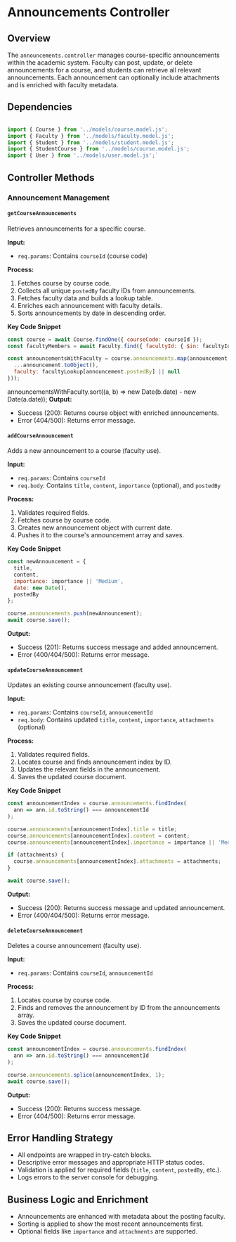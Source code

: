 # Announcements Controller

## Overview

The `announcements.controller` manages course-specific announcements within the academic system. Faculty can post, update, or delete announcements for a course, and students can retrieve all relevant announcements. Each announcement can optionally include attachments and is enriched with faculty metadata.

## Dependencies

```javascript

import { Course } from '../models/course.model.js';
import { Faculty } from '../models/faculty.model.js';
import { Student } from '../models/student.model.js';
import { StudentCourse } from '../models/course.model.js';
import { User } from '../models/user.model.js';`
```
## Controller Methods

### Announcement Management

#### `getCourseAnnouncements`
Retrieves announcements for a specific course.

**Input:**
-   `req.params`: Contains `courseId` (course code)

**Process:**
1.  Fetches course by course code.
2.  Collects all unique `postedBy` faculty IDs from announcements.
3.  Fetches faculty data and builds a lookup table.
4.  Enriches each announcement with faculty details.
5.  Sorts announcements by date in descending order.

**Key Code Snippet**
```javascript
const course = await Course.findOne({ courseCode: courseId });
const facultyMembers = await Faculty.find({ facultyId: { $in: facultyIds } });

const announcementsWithFaculty = course.announcements.map(announcement => ({
  ...announcement.toObject(),
  faculty: facultyLookup[announcement.postedBy] || null
}));
```

announcementsWithFaculty.sort((a, b) => new Date(b.date) - new Date(a.date));
**Output:**
-   Success (200): Returns course object with enriched announcements.
-   Error (404/500): Returns error message.

#### `addCourseAnnouncement`
Adds a new announcement to a course (faculty use).

**Input:**
-   `req.params`: Contains `courseId`
-   `req.body`: Contains `title`, `content`, `importance` (optional), and `postedBy`

**Process:**
1.  Validates required fields.
2.  Fetches course by course code.
3.  Creates new announcement object with current date.
4.  Pushes it to the course's announcement array and saves.

**Key Code Snippet**
```javascript
const newAnnouncement = {
  title,
  content,
  importance: importance || 'Medium',
  date: new Date(),
  postedBy
};

course.announcements.push(newAnnouncement);
await course.save();
```


**Output:**
-   Success (201): Returns success message and added announcement.
-   Error (400/404/500): Returns error message.

#### `updateCourseAnnouncement`
Updates an existing course announcement (faculty use).

**Input:**
-   `req.params`: Contains `courseId`, `announcementId`
-   `req.body`: Contains updated `title`, `content`, `importance`, `attachments` (optional)

**Process:**
1.  Validates required fields.
2.  Locates course and finds announcement index by ID.
3.  Updates the relevant fields in the announcement.
4.  Saves the updated course document.

**Key Code Snippet**
```javascript
const announcementIndex = course.announcements.findIndex(
  ann => ann.id.toString() === announcementId
);

course.announcements[announcementIndex].title = title;
course.announcements[announcementIndex].content = content;
course.announcements[announcementIndex].importance = importance || 'Medium';

if (attachments) {
  course.announcements[announcementIndex].attachments = attachments;
}

await course.save();

```


**Output:**
-   Success (200): Returns success message and updated announcement.
-   Error (400/404/500): Returns error message.

#### `deleteCourseAnnouncement`
Deletes a course announcement (faculty use).

**Input:**
-   `req.params`: Contains `courseId`, `announcementId`

**Process:**
1.  Locates course by course code.
2.  Finds and removes the announcement by ID from the announcements array.
3.  Saves the updated course document.

**Key Code Snippet**
```javascript
const announcementIndex = course.announcements.findIndex(
  ann => ann.id.toString() === announcementId
);

course.announcements.splice(announcementIndex, 1);
await course.save();

```


**Output:**
-   Success (200): Returns success message.
-   Error (404/500): Returns error message.

## Error Handling Strategy

-   All endpoints are wrapped in try-catch blocks.
-   Descriptive error messages and appropriate HTTP status codes.
-   Validation is applied for required fields (`title`, `content`, `postedBy`, etc.).
-   Logs errors to the server console for debugging.

## Business Logic and Enrichment

-   Announcements are enhanced with metadata about the posting faculty.
-   Sorting is applied to show the most recent announcements first.
-   Optional fields like `importance` and `attachments` are supported.